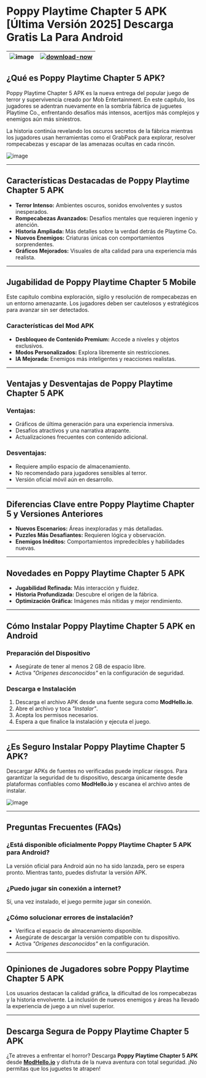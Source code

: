 # **Poppy Playtime Chapter 5 APK [Última Versión 2025] Descarga Gratis La Para Android**

| ![image](https://github.com/user-attachments/assets/57b54229-c309-4983-96aa-f32daf2435eb)| [![download-now](https://github.com/user-attachments/assets/22657e67-9d2d-46af-a41a-5d365d2ddc1f)](https://modhello.io/poppy-playtime-chapter-5.html)  |
|:-------------------------------------------------:|-----------------------|

## **¿Qué es Poppy Playtime Chapter 5 APK?**

Poppy Playtime Chapter 5 APK es la nueva entrega del popular juego de terror y supervivencia creado por Mob Entertainment. En este capítulo, los jugadores se adentran nuevamente en la sombría fábrica de juguetes Playtime Co., enfrentando desafíos más intensos, acertijos más complejos y enemigos aún más siniestros.

La historia continúa revelando los oscuros secretos de la fábrica mientras los jugadores usan herramientas como el GrabPack para explorar, resolver rompecabezas y escapar de las amenazas ocultas en cada rincón.

![image](https://github.com/user-attachments/assets/9e382be9-d7b9-4232-a2dd-11cf8232d31a) 

---

## **Características Destacadas de Poppy Playtime Chapter 5 APK**

- **Terror Intenso:** Ambientes oscuros, sonidos envolventes y sustos inesperados.
- **Rompecabezas Avanzados:** Desafíos mentales que requieren ingenio y atención.
- **Historia Ampliada:** Más detalles sobre la verdad detrás de Playtime Co.
- **Nuevos Enemigos:** Criaturas únicas con comportamientos sorprendentes.
- **Gráficos Mejorados:** Visuales de alta calidad para una experiencia más realista.

---

## **Jugabilidad de Poppy Playtime Chapter 5 Mobile**

Este capítulo combina exploración, sigilo y resolución de rompecabezas en un entorno amenazante. Los jugadores deben ser cautelosos y estratégicos para avanzar sin ser detectados.

### **Características del Mod APK**

- **Desbloqueo de Contenido Premium:** Accede a niveles y objetos exclusivos.
- **Modos Personalizados:** Explora libremente sin restricciones.
- **IA Mejorada:** Enemigos más inteligentes y reacciones realistas.

---

## **Ventajas y Desventajas de Poppy Playtime Chapter 5 APK**

### **Ventajas:**

- Gráficos de última generación para una experiencia inmersiva.
- Desafíos atractivos y una narrativa atrapante.
- Actualizaciones frecuentes con contenido adicional.

### **Desventajas:**

- Requiere amplio espacio de almacenamiento.
- No recomendado para jugadores sensibles al terror.
- Versión oficial móvil aún en desarrollo.

---

## **Diferencias Clave entre Poppy Playtime Chapter 5 y Versiones Anteriores**

- **Nuevos Escenarios:** Áreas inexploradas y más detalladas.
- **Puzzles Más Desafiantes:** Requieren lógica y observación.
- **Enemigos Inéditos:** Comportamientos impredecibles y habilidades nuevas.

---

## **Novedades en Poppy Playtime Chapter 5 APK**

- **Jugabilidad Refinada:** Más interacción y fluidez.
- **Historia Profundizada:** Descubre el origen de la fábrica.
- **Optimización Gráfica:** Imágenes más nítidas y mejor rendimiento.

---

## **Cómo Instalar Poppy Playtime Chapter 5 APK en Android**

### **Preparación del Dispositivo**

- Asegúrate de tener al menos 2 GB de espacio libre.
- Activa *"Orígenes desconocidos"* en la configuración de seguridad.

### **Descarga e Instalación**

1. Descarga el archivo APK desde una fuente segura como **ModHello.io**.
2. Abre el archivo y toca *"Instalar"*.
3. Acepta los permisos necesarios.
4. Espera a que finalice la instalación y ejecuta el juego.

---

## **¿Es Seguro Instalar Poppy Playtime Chapter 5 APK?**

Descargar APKs de fuentes no verificadas puede implicar riesgos. Para garantizar la seguridad de tu dispositivo, descarga únicamente desde plataformas confiables como **ModHello.io** y escanea el archivo antes de instalar.

![image](https://github.com/user-attachments/assets/18deb8ee-66b2-438e-9518-e120699a6c6b)

---

## **Preguntas Frecuentes (FAQs)**

### **¿Está disponible oficialmente Poppy Playtime Chapter 5 APK para Android?**

La versión oficial para Android aún no ha sido lanzada, pero se espera pronto. Mientras tanto, puedes disfrutar la versión APK.

### **¿Puedo jugar sin conexión a internet?**

Sí, una vez instalado, el juego permite jugar sin conexión.

### **¿Cómo solucionar errores de instalación?**

- Verifica el espacio de almacenamiento disponible.
- Asegúrate de descargar la versión compatible con tu dispositivo.
- Activa *"Orígenes desconocidos"* en la configuración.

---

## **Opiniones de Jugadores sobre Poppy Playtime Chapter 5 APK**

Los usuarios destacan la calidad gráfica, la dificultad de los rompecabezas y la historia envolvente. La inclusión de nuevos enemigos y áreas ha llevado la experiencia de juego a un nivel superior.

---

## **Descarga Segura de Poppy Playtime Chapter 5 APK**

¿Te atreves a enfrentar el horror? Descarga **Poppy Playtime Chapter 5 APK** desde **[ModHello.io](https://modhello.io)** y disfruta de la nueva aventura con total seguridad. ¡No permitas que los juguetes te atrapen!

